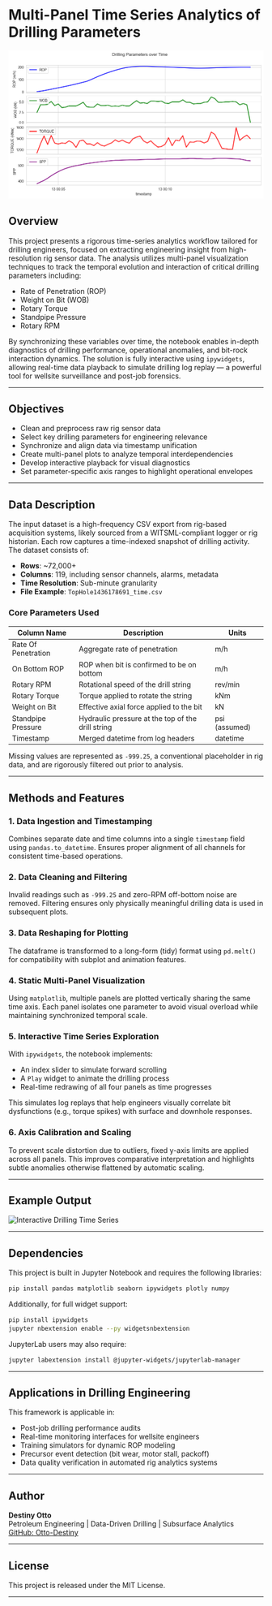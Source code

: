 

# Multi-Panel Time Series Analytics of Drilling Parameters

![Drilling Parameters Multi-Panel Visualization](images/time-series.png)

## Overview

This project presents a rigorous time-series analytics workflow tailored for drilling engineers, focused on extracting engineering insight from high-resolution rig sensor data. The analysis utilizes multi-panel visualization techniques to track the temporal evolution and interaction of critical drilling parameters including:

- Rate of Penetration (ROP)
- Weight on Bit (WOB)
- Rotary Torque
- Standpipe Pressure
- Rotary RPM

By synchronizing these variables over time, the notebook enables in-depth diagnostics of drilling performance, operational anomalies, and bit-rock interaction dynamics. The solution is fully interactive using `ipywidgets`, allowing real-time data playback to simulate drilling log replay — a powerful tool for wellsite surveillance and post-job forensics.

---

## Objectives

- Clean and preprocess raw rig sensor data
- Select key drilling parameters for engineering relevance
- Synchronize and align data via timestamp unification
- Create multi-panel plots to analyze temporal interdependencies
- Develop interactive playback for visual diagnostics
- Set parameter-specific axis ranges to highlight operational envelopes

---

## Data Description

The input dataset is a high-frequency CSV export from rig-based acquisition systems, likely sourced from a WITSML-compliant logger or rig historian. Each row captures a time-indexed snapshot of drilling activity. The dataset consists of:

- **Rows**: ~72,000+
- **Columns**: 119, including sensor channels, alarms, metadata
- **Time Resolution**: Sub-minute granularity
- **File Example**: `TopHole1436178691_time.csv`

### Core Parameters Used

| Column Name          | Description                                          | Units        |
|----------------------|------------------------------------------------------|--------------|
| Rate Of Penetration  | Aggregate rate of penetration                        | m/h          |
| On Bottom ROP        | ROP when bit is confirmed to be on bottom            | m/h          |
| Rotary RPM           | Rotational speed of the drill string                 | rev/min      |
| Rotary Torque        | Torque applied to rotate the string                  | kNm          |
| Weight on Bit        | Effective axial force applied to the bit             | kN           |
| Standpipe Pressure   | Hydraulic pressure at the top of the drill string    | psi (assumed)|
| Timestamp            | Merged datetime from log headers                     | datetime     |

Missing values are represented as `-999.25`, a conventional placeholder in rig data, and are rigorously filtered out prior to analysis.

---

## Methods and Features

### 1. **Data Ingestion and Timestamping**

Combines separate date and time columns into a single `timestamp` field using `pandas.to_datetime`. Ensures proper alignment of all channels for consistent time-based operations.

### 2. **Data Cleaning and Filtering**

Invalid readings such as `-999.25` and zero-RPM off-bottom noise are removed. Filtering ensures only physically meaningful drilling data is used in subsequent plots.

### 3. **Data Reshaping for Plotting**

The dataframe is transformed to a long-form (tidy) format using `pd.melt()` for compatibility with subplot and animation features.

### 4. **Static Multi-Panel Visualization**

Using `matplotlib`, multiple panels are plotted vertically sharing the same time axis. Each panel isolates one parameter to avoid visual overload while maintaining synchronized temporal scale.

### 5. **Interactive Time Series Exploration**

With `ipywidgets`, the notebook implements:

- An index slider to simulate forward scrolling
- A `Play` widget to animate the drilling process
- Real-time redrawing of all four panels as time progresses

This simulates log replays that help engineers visually correlate bit dysfunctions (e.g., torque spikes) with surface and downhole responses.

### 6. **Axis Calibration and Scaling**

To prevent scale distortion due to outliers, fixed y-axis limits are applied across all panels. This improves comparative interpretation and highlights subtle anomalies otherwise flattened by automatic scaling.

---

## Example Output

![Interactive Drilling Time Series](assets/interactive_example.gif)

---

## Dependencies

This project is built in Jupyter Notebook and requires the following libraries:

```bash
pip install pandas matplotlib seaborn ipywidgets plotly numpy
```

Additionally, for full widget support:

```bash
pip install ipywidgets
jupyter nbextension enable --py widgetsnbextension
```

JupyterLab users may also require:

```bash
jupyter labextension install @jupyter-widgets/jupyterlab-manager
```

---

## Applications in Drilling Engineering

This framework is applicable in:

- Post-job drilling performance audits
- Real-time monitoring interfaces for wellsite engineers
- Training simulators for dynamic ROP modeling
- Precursor event detection (bit wear, motor stall, packoff)
- Data quality verification in automated rig analytics systems

---

## Author

**Destiny Otto**  
Petroleum Engineering | Data-Driven Drilling | Subsurface Analytics  
[GitHub: Otto-Destiny](https://github.com/Otto-Destiny)

---

## License

This project is released under the MIT License.

---
